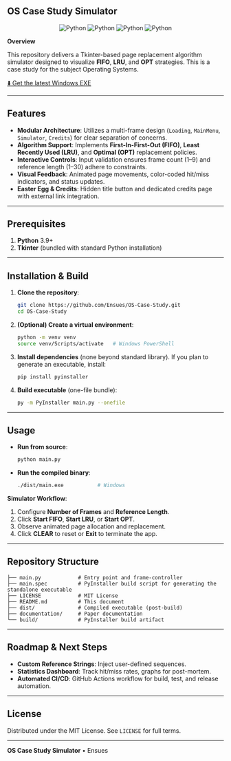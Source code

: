 ## OS Case Study Simulator

<p align="center">
   <img alt="Python" src="https://img.shields.io/badge/-Python-3670A0?style=for-the-badge&logo=python&logoColor=ffdd54"/>
   <img alt="Python" src="https://img.shields.io/badge/-tkinter-3670A0?style=for-the-badge&logo=python&logoColor=ffdd54"/>
   <img alt="Python" src="https://img.shields.io/badge/-random-3670A0?style=for-the-badge&logo=python&logoColor=ffdd54"/>
   <img alt="Python" src="https://img.shields.io/badge/-webbrowser-3670A0?style=for-the-badge&logo=python&logoColor=ffdd54"/>
</p>

**Overview**

This repository delivers a Tkinter-based page replacement algorithm simulator designed to visualize **FIFO**, **LRU**, and **OPT** strategies. This is a case study for the subject Operating Systems.

[⬇️ Get the latest Windows EXE](https://github.com/Ensues/OS-Case-Study/releases/download/v1.0.2/main.exe)

---

## Features

* **Modular Architecture**: Utilizes a multi-frame design (`Loading`, `MainMenu`, `Simulator`, `Credits`) for clear separation of concerns.
* **Algorithm Support**: Implements **First-In-First-Out (FIFO)**, **Least Recently Used (LRU)**, and **Optimal (OPT)** replacement policies.
* **Interactive Controls**: Input validation ensures frame count (1–9) and reference length (1–30) adhere to constraints.
* **Visual Feedback**: Animated page movements, color-coded hit/miss indicators, and status updates.
* **Easter Egg & Credits**: Hidden title button and dedicated credits page with external link integration.

---

## Prerequisites

1. **Python** 3.9+
2. **Tkinter** (bundled with standard Python installation)

---

## Installation & Build

1. **Clone the repository**:

   ```bash
   git clone https://github.com/Ensues/OS-Case-Study.git
   cd OS-Case-Study
   ```

2. **(Optional) Create a virtual environment**:

   ```bash
   python -m venv venv
   source venv/Scripts/activate   # Windows PowerShell
   ```

3. **Install dependencies** (none beyond standard library).
   If you plan to generate an executable, install:

   ```bash
   pip install pyinstaller
   ```

4. **Build executable** (one-file bundle):

   ```bash
   py -m PyInstaller main.py --onefile
   ```

---

## Usage

* **Run from source**:

  ```bash
  python main.py
  ```

* **Run the compiled binary**:

  ```bash
  ./dist/main.exe           # Windows
  ```

**Simulator Workflow**:

1. Configure **Number of Frames** and **Reference Length**.
2. Click **Start FIFO**, **Start LRU**, or **Start OPT**.
3. Observe animated page allocation and replacement.
4. Click **CLEAR** to reset or **Exit** to terminate the app.

---

## Repository Structure

```
├── main.py            # Entry point and frame-controller
├── main.spec          # PyInstaller build script for generating the standalone executable
├── LICENSE            # MIT License
├── README.md          # This document
├── dist/              # Compiled executable (post-build)
├── documentation/     # Paper documentation
└── build/             # PyInstaller build artifact
```

---

## Roadmap & Next Steps

* **Custom Reference Strings**: Inject user-defined sequences.
* **Statistics Dashboard**: Track hit/miss rates, graphs for post-mortem.
* **Automated CI/CD**: GitHub Actions workflow for build, test, and release automation.

---

## License

Distributed under the MIT License. See `LICENSE` for full terms.

---

**OS Case Study Simulator** • Ensues
